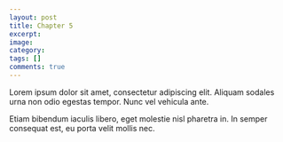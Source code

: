```yaml
---
layout: post
title: Chapter 5
excerpt:
image:
category:
tags: []
comments: true
---
```


Lorem ipsum dolor sit amet, consectetur adipiscing elit. Aliquam sodales 
urna non odio egestas tempor. Nunc vel vehicula ante.
<!--more-->
Etiam bibendum iaculis libero, eget molestie nisl pharetra in. 
In semper consequat est, eu porta velit mollis nec.
